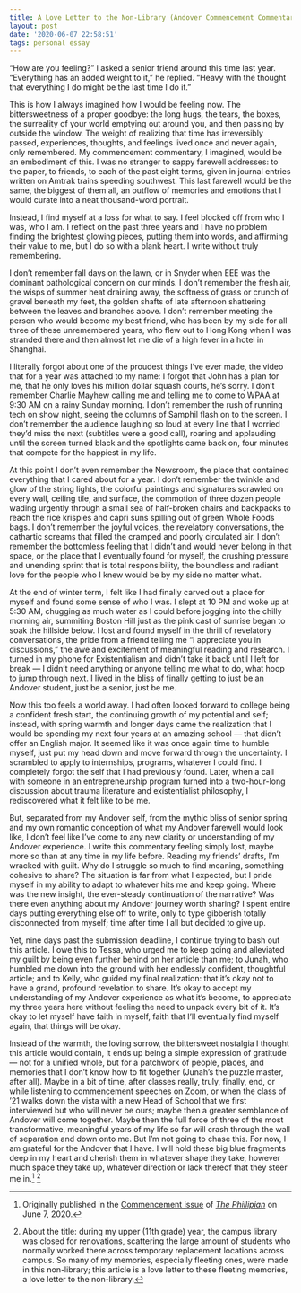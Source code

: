 ```yaml
---
title: A Love Letter to the Non-Library (Andover Commencement Commentary)
layout: post
date: '2020-06-07 22:58:51'
tags: personal essay
---
```


“How are you feeling?” I asked a senior friend around this time last year. “Everything has an added weight to it,” he replied. “Heavy with the thought that everything I do might be the last time I do it.”

This is how I always imagined how I would be feeling now. The bittersweetness of a proper goodbye: the long hugs, the tears, the boxes, the surreality of your world emptying out around you, and then passing by outside the window. The weight of realizing that time has irreversibly passed, experiences, thoughts, and feelings lived once and never again, only remembered. My commencement commentary, I imagined, would be an embodiment of this. I was no stranger to sappy farewell addresses: to the paper, to friends, to each of the past eight terms, given in journal entries written on Amtrak trains speeding southwest. This last farewell would be the same, the biggest of them all, an outflow of memories and emotions that I would curate into a neat thousand-word portrait.

Instead, I find myself at a loss for what to say. I feel blocked off from who I was, who I am. I reflect on the past three years and I have no problem finding the brightest glowing pieces, putting them into words, and affirming their value to me, but I do so with a blank heart. I write without truly remembering.

I don’t remember fall days on the lawn, or in Snyder when EEE was the dominant pathological concern on our minds. I don’t remember the fresh air, the wisps of summer heat draining away, the softness of grass or crunch of gravel beneath my feet, the golden shafts of late afternoon shattering between the leaves and branches above. I don’t remember meeting the person who would become my best friend, who has been by my side for all three of these unremembered years, who flew out to Hong Kong when I was stranded there and then almost let me die of a high fever in a hotel in Shanghai.

I literally forgot about one of the proudest things I’ve ever made, the video that for a year was attached to my name: I forgot that John has a plan for me, that he only loves his million dollar squash courts, he’s sorry. I don’t remember Charlie Mayhew calling me and telling me to come to WPAA at 9:30 AM on a rainy Sunday morning. I don’t remember the rush of running tech on show night, seeing the columns of Samphil flash on to the screen. I don’t remember the audience laughing so loud at every line that I worried they’d miss the next (subtitles were a good call), roaring and applauding until the screen turned black and the spotlights came back on, four minutes that compete for the happiest in my life.

At this point I don’t even remember the Newsroom, the place that contained everything that I cared about for a year. I don’t remember the twinkle and glow of the string lights, the colorful paintings and signatures scrawled on every wall, ceiling tile, and surface, the commotion of three dozen people wading urgently through a small sea of half-broken chairs and backpacks to reach the rice krispies and capri suns spilling out of green Whole Foods bags. I don’t remember the joyful voices, the revelatory conversations, the cathartic screams that filled the cramped and poorly circulated air. I don’t remember the bottomless feeling that I didn’t and would never belong in that space, or the place that I eventually found for myself, the crushing pressure and unending sprint that is total responsibility, the boundless and radiant love for the people who I knew would be by my side no matter what.

At the end of winter term, I felt like I had finally carved out a place for myself and found some sense of who I was. I slept at 10 PM and woke up at 5:30 AM, chugging as much water as I could before jogging into the chilly morning air, summiting Boston Hill just as the pink cast of sunrise began to soak the hillside below. I lost and found myself in the thrill of revelatory conversations, the pride from a friend telling me “I appreciate you in discussions,” the awe and excitement of meaningful reading and research. I turned in my phone for Existentialism and didn’t take it back until I left for break — I didn’t need anything or anyone telling me what to do, what hoop to jump through next. I lived in the bliss of finally getting to just be an Andover student, just be a senior, just be me.

Now this too feels a world away. I had often looked forward to college being a confident fresh start, the continuing growth of my potential and self; instead, with spring warmth and longer days came the realization that I would be spending my next four years at an amazing school — that didn’t offer an English major. It seemed like it was once again time to humble myself, just put my head down and move forward through the uncertainty. I scrambled to apply to internships, programs, whatever I could find. I completely forgot the self that I had previously found. Later, when a call with someone in an entrepreneurship program turned into a two-hour-long discussion about trauma literature and existentialist philosophy, I rediscovered what it felt like to be me. 

But, separated from my Andover self, from the mythic bliss of senior spring and my own romantic conception of what my Andover farewell would look like, I don’t feel like I’ve come to any new clarity or understanding of my Andover experience. I write this commentary feeling simply lost, maybe more so than at any time in my life before. Reading my friends’ drafts, I’m wracked with guilt. Why do I struggle so much to find meaning, something cohesive to share? The situation is far from what I expected, but I pride myself in my ability to adapt to whatever hits me and keep going. Where was the new insight, the ever-steady continuation of the narrative? Was there even anything about my Andover journey worth sharing? I spent entire days putting everything else off to write, only to type gibberish totally disconnected from myself; time after time I all but decided to give up.

Yet, nine days past the submission deadline, I continue trying to bash out this article. I owe this to Tessa, who urged me to keep going and alleviated my guilt by being even further behind on her article than me; to Junah, who humbled me down into the ground with her endlessly confident, thoughtful article; and to Kelly, who guided my final realization: that it’s okay not to have a grand, profound revelation to share. It’s okay to accept my understanding of my Andover experience as what it’s become, to appreciate my three years here without feeling the need to unpack every bit of it. It’s okay to let myself have faith in myself, faith that I’ll eventually find myself again, that things will be okay.

Instead of the warmth, the loving sorrow, the bittersweet nostalgia I thought this article would contain, it ends up being a simple expression of gratitude — not for a unified whole, but for a patchwork of people, places, and memories that I don’t know how to fit together (Junah’s the puzzle master, after all). Maybe in a bit of time, after classes really, truly, finally, end, or while listening to commencement speeches on Zoom, or when the class of ’21 walks down the vista with a new Head of School that we first interviewed but who will never be ours; maybe then a greater semblance of Andover will come together. Maybe then the full force of three of the most transformative, meaningful years of my life so far will crash through the wall of separation and down onto me. But I’m not going to chase this. For now, I am grateful for the Andover that I have. I will hold these big blue fragments deep in my heart and cherish them in whatever shape they take, however much space they take up, whatever direction or lack thereof that they steer me in.[^org] [^title]

[^org]: Originally published in the [Commencement issue](http://pdf.phillipian.net/2020/06072020.pdf) of *[The Phillipian](https://phillipian.net/)* on June 7, 2020.

[^title]: About the title: during my upper (11th grade) year, the campus library was closed for renovations, scattering the large amount of students who normally worked there across temporary replacement locations across campus. So many of my memories, especially fleeting ones, were made in this non-library; this article is a love letter to these fleeting memories, a love letter to the non-library.